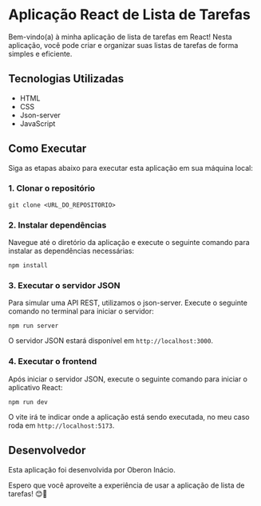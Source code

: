 # Aplicação React de Lista de Tarefas

Bem-vindo(a) à minha aplicação de lista de tarefas em React! Nesta aplicação, você pode criar e organizar suas listas de tarefas de forma simples e eficiente.

## Tecnologias Utilizadas

- HTML
- CSS
- Json-server
- JavaScript

## Como Executar

Siga as etapas abaixo para executar esta aplicação em sua máquina local:

### 1. Clonar o repositório

```
git clone <URL_DO_REPOSITORIO>
```

### 2. Instalar dependências

Navegue até o diretório da aplicação e execute o seguinte comando para instalar as dependências necessárias:

```
npm install
```

### 3. Executar o servidor JSON

Para simular uma API REST, utilizamos o json-server. Execute o seguinte comando no terminal para iniciar o servidor:

```
npm run server
```

O servidor JSON estará disponível em `http://localhost:3000`.

### 4. Executar o frontend

Após iniciar o servidor JSON, execute o seguinte comando para iniciar o aplicativo React:

```
npm run dev
```

O vite irá te indicar onde a aplicação está sendo executada, no meu caso roda em `http://localhost:5173`.

## Desenvolvedor

Esta aplicação foi desenvolvida por Oberon Inácio.

Espero que você aproveite a experiência de usar a aplicação de lista de tarefas! 😊📝

